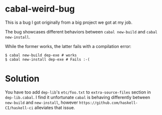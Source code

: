 cabal-weird-bug
===============

This is a bug I got originally from a big project we got at my job.

The bug showcases different behaviors between `cabal new-build` and `cabal new-install`.

While the former works, the latter fails with a compilation error:

```
$ cabal new-build dep-exe # works
$ cabal new-install dep-exe # Fails :-(
```

# Solution

You have too add `dep-lib`'s `etc/foo.txt` to `extra-source-files` section in `dep-lib.cabal`. I find it unfortunate `cabal` is behaving differently between `new-build` and `new-install`, however `https://github.com/haskell-CI/haskell-ci` alleviates that issue.
